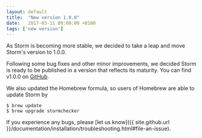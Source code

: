 ```yaml
---
layout: default
title:  "New version 1.0.0"
date:   2017-03-11 09:00:00 +0100
tags: ['new version']
---
```


As Storm is becoming more stable, we decided to take a leap and move Storm's version to 1.0.0.
<!--more-->

Following some bug fixes and other minor improvements, we decided Storm is ready to be published in a version that reflects its maturity.
You can find v1.0.0 on [GitHub](https://github.com/moves-rwth/storm/releases/tag/1.0.0).


We also updated the Homebrew formula, so users of Homebrew are able to update Storm by

```console
$ brew update
$ brew upgrade stormchecker
```

If you experience any bugs, please [let us know]({{ site.github.url }}/documentation/installation/troubleshooting.html#file-an-issue).
